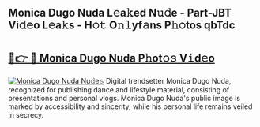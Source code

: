 ## Monica Dugo Nuda L𝚎a𝚔ed N𝚞𝚍e - Part-JBT Vi𝚍𝚎o L𝚎a𝚔s - H𝚘𝚝 O𝚗𝚕yf𝚊ns P𝚑𝚘tos qbTdc

# <h2><a href="http://kf8ijr.oniu.top/?m=Monica+Dugo+Nuda">🔗👉 🔴 Monica Dugo Nuda P𝚑ot𝚘𝚜 V𝚒d𝚎o</a></h2>

[![Monica Dugo Nuda Nu𝚍e𝚜](https://i.imgur.com/0qMVB7G.gif)](http://kf8ijr.oniu.top/?m=Monica+Dugo+Nuda)
Digital trendsetter Monica Dugo Nuda, recognized for publishing dance and lifestyle material, consisting of presentations and personal vlogs. Monica Dugo Nuda's public image is marked by accessibility and sincerity, while his personal life remains veiled in secrecy.  
